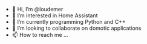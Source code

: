 - 👋 Hi, I’m @loudemer
- 👀 I’m interested in Home Assistant
- 🌱 I’m currently programming Python and C++
- 💞️ I’m looking to collaborate on domotic applications
- 📫 How to reach me ...

<!---
loudemer/loudemer is a ✨ special ✨ repository because its `README.md` (this file) appears on your GitHub profile.
You can click the Preview link to take a look at your changes.
--->
